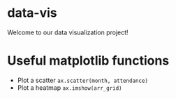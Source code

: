 # data-vis
Welcome to our data visualization project!

# Useful matplotlib functions
- Plot a scatter `ax.scatter(month, attendance)`
- Plot a heatmap `ax.imshow(arr_grid)`